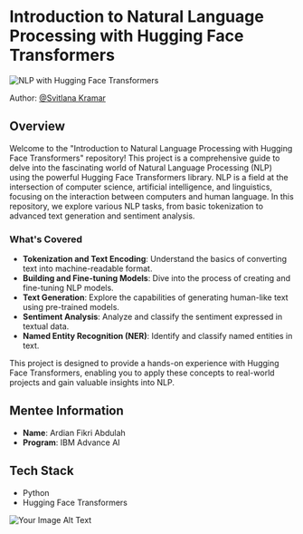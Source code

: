 # Introduction to Natural Language Processing with Hugging Face Transformers

![NLP with Hugging Face Transformers](https://i.pinimg.com/564x/96/23/1b/96231b13de41cc41406003c49cbbee65.jpg)

Author: [@Svitlana Kramar](https://github.com/svitlana-kramar)

## Overview

Welcome to the "Introduction to Natural Language Processing with Hugging Face Transformers" repository! This project is a comprehensive guide to delve into the fascinating world of Natural Language Processing (NLP) using the powerful Hugging Face Transformers library. NLP is a field at the intersection of computer science, artificial intelligence, and linguistics, focusing on the interaction between computers and human language. In this repository, we explore various NLP tasks, from basic tokenization to advanced text generation and sentiment analysis.

### What's Covered

- **Tokenization and Text Encoding**: Understand the basics of converting text into machine-readable format.
- **Building and Fine-tuning Models**: Dive into the process of creating and fine-tuning NLP models.
- **Text Generation**: Explore the capabilities of generating human-like text using pre-trained models.
- **Sentiment Analysis**: Analyze and classify the sentiment expressed in textual data.
- **Named Entity Recognition (NER)**: Identify and classify named entities in text.

This project is designed to provide a hands-on experience with Hugging Face Transformers, enabling you to apply these concepts to real-world projects and gain valuable insights into NLP.

## Mentee Information

- **Name**: Ardian Fikri Abdulah
- **Program**: IBM Advance AI

## Tech Stack

- Python
- Hugging Face Transformers

![Your Image Alt Text](https://i.pinimg.com/564x/16/ed/e5/16ede55f90b97b3bd142f462022818df.jpg)
